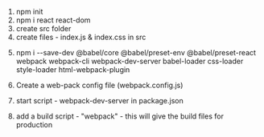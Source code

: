 1. npm init
2. npm i react react-dom
3. create src folder
4. create files - index.js & index.css in src

5) npm i --save-dev @babel/core @babel/preset-env @babel/preset-react webpack webpack-cli webpack-dev-server babel-loader css-loader style-loader html-webpack-plugin

6. Create a web-pack config file (webpack.config.js)

7. start script - webpack-dev-server in package.json

8. add a build script - "webpack" - this will give the build files for production
